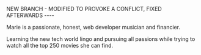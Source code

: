 NEW BRANCH - MODIFIED TO PROVOKE A CONFLICT, FIXED AFTERWARDS ----

Marie is a passionate, honest, web developer musician and financier.

Learning the new tech world lingo and pursuing all passions while trying to watch all the top 250 movies she can find.
